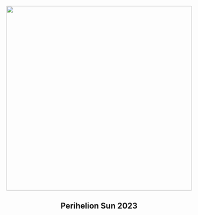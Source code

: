 
<p align="center"><img src="https://apod.nasa.gov/apod/image/2301/Sol3Jan2023web1024.jpg" width="500" height="500"></p>
<h2 align="center"> Perihelion Sun 2023 </h2>
